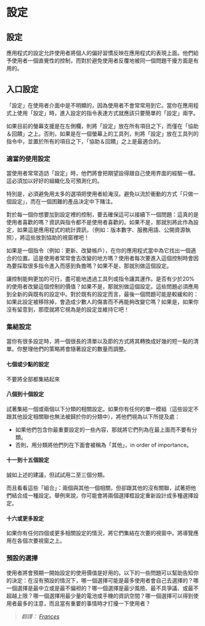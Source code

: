 # 設定


## 設定

應用程式的設定允許使用者將個人的偏好習慣反映在應用程式的表現上面。他們給予使用者一個直覺性的控制，而對於避免使用者反覆地被同一個問題干擾方面是有用的。





## 入口設定


「設定」在使用者介面中是不明顯的，因為使用者不會常常用到它。當你在應用程式上使用「設定」時，進入設定的指令表達方式就應該只要簡單的「設定」兩字。

如果目前的螢幕支援是在左側欄，則將「設定」放在所有項目之下，而僅在「協助＆回饋」之上。否則，如果是在一個螢幕上的工具列，則將「設定」放在工具列的指令中，並置於所有的項目之下，「協助＆回饋」之上是最適合的。






### 適當的使用設定

當使用者常常造訪「設定」時，他們將會把期望設得跟自己使用界面的經驗一樣。這必須加以好好的組織化及可預測化的。


特別是，必須避免用太多的選項把使用者給淹沒。避免以流於衝動的方式「只做一個設定」，而在一個困難的產品決定中下賭注。

對於每一個你想要加到設定裡的控制，要去確保這可以接續下一個問題：這真的是使用者喜歡的嗎？資訊與指令都不是使用者喜歡的。如果不是，那就別將此作為設定，如果這是應用程式的統計資訊，（例如：版本數字、服務用語、公開資源執照），將這些放到協助的視窗裡吧！

如果是一個指令（例如：更新、改變帳戶），在你的應用程式當中為它找出一個適合的位置。這是使用者常常會去改變的地方嗎？使用者每次要進入這個控制時會因為要採取很多指令進入而感到負擔嗎？如果不是，那就別做這個設定。

讓控制能夠更加的可行，盡可能地透過工具列或指令讓其運作。是否有少於20%的使用者改變這個控制的價值？如果不是，那就別做這個設定。這些問題必須應用到全新的與既有的設定中。對於既有的設定而言，最後一個問題可能是較緩和的：如果此設定被移除掉，會造成少數人的傷害而不再能夠改變它嗎？如果是，如果你沒有留意到，那麼就將它視為是的設定並維持它吧！







### 集結設定

當你有很多設定時，將一個很長的清單以及節的方式將其轉換成好幾的短一點的清單。你整理他們的策略將會隨著設定的數量而調整。



#### 七個或少點的設定
不要將全部都集結起來



#### 八個到十個設定

試著集結一個或兩個以下分類的相關設定。如果你有任何的單一模組（這些設定不跟其他設定相關聯也無法被歸於你的分類中），將他們視為以下所提及處：

- 如果他們包含你最重要設定的一些內容，那就將它們列為在最上面而不要有分類。
- 否則，用分類將他們列在下面會被稱為「其他」，in order of importance。




#### 十一到十五個設定

誠如上述的建議，但試試用二至三個分類。

而且看看這些「組合」：兩個與其他一個相關，但卻跟其他的沒有關聯，試著把他們結合成一種設定。舉例來說，你可能會將兩個選擇框設定重新設計成多種選擇設定。




#### 十六或更多設定

如果你有任何四個或更多相關設定的情況，將它們集結在次要的視窗中。將導覽應用在各個次要視窗之上。



### 預設的選擇

使用者將會預期一開始設定的使用價值是好用的。以下的一些問題可以幫助告知你的決定：在沒有預設的情況下，哪一個選擇可能是最多使用者會自己去選擇的？哪一個選擇是最中立或是最不偏袒的？哪一個選擇是最少風險、最不具爭議、或最不超越上限？哪一個選擇用最少量的電池或手機的資訊空間？哪一個選擇可以得到使用者最多的注意，而且當有重要的事情時才打擾一下使用者？




> *翻譯： [Frances](https://www.facebook.com/Francishuang1224)*















